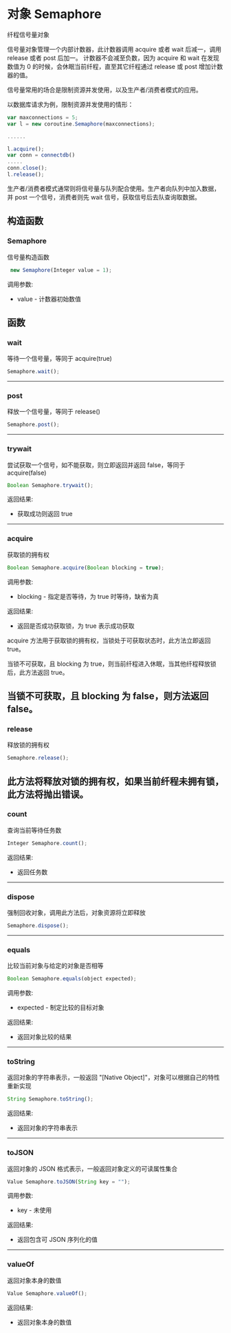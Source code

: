 # 对象 Semaphore
纤程信号量对象

信号量对象管理一个内部计数器，此计数器调用 acquire 或者 wait 后减一，调用 release 或者 post 后加一。
计数器不会减至负数，因为 acquire 和 wait 在发现数值为 0 的时候，会休眠当前纤程，直至其它纤程通过 release 或 post 增加计数器的值。

信号量常用的场合是限制资源并发使用，以及生产者/消费者模式的应用。

以数据库请求为例，限制资源并发使用的情形：
```JavaScript
var maxconnections = 5;
var l = new coroutine.Semaphore(maxconnections);

......

l.acquire();
var conn = connectdb()
.....
conn.close();
l.release();
```

生产者/消费者模式通常则将信号量与队列配合使用。生产者向队列中加入数据，并 post 一个信号，消费者则先 wait 信号，获取信号后去队查询取数据。
## 构造函数
        
### Semaphore
信号量构造函数
```JavaScript
 new Semaphore(Integer value = 1);
```

调用参数:
* value - 计数器初始数值

## 函数
        
### wait
等待一个信号量，等同于 acquire(true)
```JavaScript
Semaphore.wait();
```

--------------------------
### post
释放一个信号量，等同于 release()
```JavaScript
Semaphore.post();
```

--------------------------
### trywait
尝试获取一个信号，如不能获取，则立即返回并返回 false，等同于 acquire(false)
```JavaScript
Boolean Semaphore.trywait();
```

返回结果:
* 获取成功则返回 true

--------------------------
### acquire
获取锁的拥有权
```JavaScript
Boolean Semaphore.acquire(Boolean blocking = true);
```

调用参数:
* blocking - 指定是否等待，为 true 时等待，缺省为真

返回结果:
* 返回是否成功获取锁，为 true 表示成功获取

acquire 方法用于获取锁的拥有权，当锁处于可获取状态时，此方法立即返回 true。

当锁不可获取，且 blocking 为 true，则当前纤程进入休眠，当其他纤程释放锁后，此方法返回 true。

当锁不可获取，且 blocking 为 false，则方法返回 false。
--------------------------
### release
释放锁的拥有权
```JavaScript
Semaphore.release();
```

此方法将释放对锁的拥有权，如果当前纤程未拥有锁，此方法将抛出错误。
--------------------------
### count
查询当前等待任务数
```JavaScript
Integer Semaphore.count();
```

返回结果:
* 返回任务数

--------------------------
### dispose
强制回收对象，调用此方法后，对象资源将立即释放
```JavaScript
Semaphore.dispose();
```

--------------------------
### equals
比较当前对象与给定的对象是否相等
```JavaScript
Boolean Semaphore.equals(object expected);
```

调用参数:
* expected - 制定比较的目标对象

返回结果:
* 返回对象比较的结果

--------------------------
### toString
返回对象的字符串表示，一般返回 "[Native Object]"，对象可以根据自己的特性重新实现
```JavaScript
String Semaphore.toString();
```

返回结果:
* 返回对象的字符串表示

--------------------------
### toJSON
返回对象的 JSON 格式表示，一般返回对象定义的可读属性集合
```JavaScript
Value Semaphore.toJSON(String key = "");
```

调用参数:
* key - 未使用

返回结果:
* 返回包含可 JSON 序列化的值

--------------------------
### valueOf
返回对象本身的数值
```JavaScript
Value Semaphore.valueOf();
```

返回结果:
* 返回对象本身的数值

